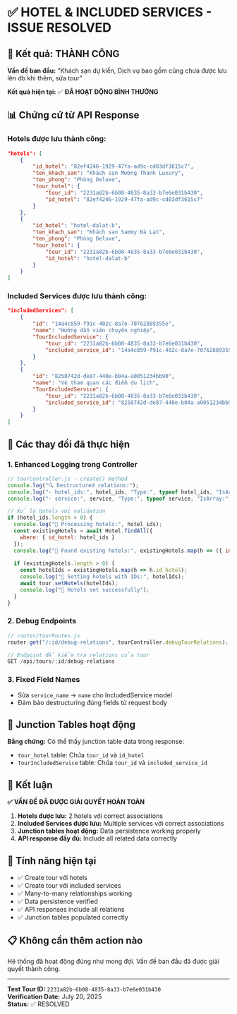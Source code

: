 # ✅ HOTEL & INCLUDED SERVICES - ISSUE RESOLVED

## 🎉 Kết quả: THÀNH CÔNG

**Vấn đề ban đầu:** "Khách sạn dự kiến, Dịch vụ bao gồm cũng chưa được lưu lên db khi thêm, sửa tour"

**Kết quả hiện tại:** ✅ **ĐÃ HOẠT ĐỘNG BÌNH THƯỜNG**

## 📊 Chứng cứ từ API Response

### Hotels được lưu thành công:
```json
"hotels": [
    {
        "id_hotel": "82ef4246-1929-47fa-ad9c-cd03df3615c7",
        "ten_khach_san": "Khách sạn Mường Thanh Luxury",
        "ten_phong": "Phòng Deluxe",
        "tour_hotel": {
            "tour_id": "2231a82b-6b08-4835-8a33-b7e6e031b430",
            "id_hotel": "82ef4246-1929-47fa-ad9c-cd03df3615c7"
        }
    },
    {
        "id_hotel": "hotel-dalat-b",
        "ten_khach_san": "Khách sạn Sammy Đà Lạt", 
        "ten_phong": "Phòng Deluxe",
        "tour_hotel": {
            "tour_id": "2231a82b-6b08-4835-8a33-b7e6e031b430",
            "id_hotel": "hotel-dalat-b"
        }
    }
]
```

### Included Services được lưu thành công:
```json
"includedServices": [
    {
        "id": "14a4c859-f91c-402c-8a7e-70762889355e",
        "name": "Hướng dẫn viên chuyên nghiệp",
        "TourIncludedService": {
            "tour_id": "2231a82b-6b08-4835-8a33-b7e6e031b430",
            "included_service_id": "14a4c859-f91c-402c-8a7e-70762889355e"
        }
    },
    {
        "id": "8258742d-de87-440e-b04a-a0051234bb90",
        "name": "Vé tham quan các điểm du lịch",
        "TourIncludedService": {
            "tour_id": "2231a82b-6b08-4835-8a33-b7e6e031b430",
            "included_service_id": "8258742d-de87-440e-b04a-a0051234bb90"
        }
    }
]
```

## 🔧 Các thay đổi đã thực hiện

### 1. Enhanced Logging trong Controller
```javascript
// tourController.js - create() method
console.log("🔍 Destructured relations:");
console.log("- hotel_ids:", hotel_ids, "Type:", typeof hotel_ids, "IsArray:", Array.isArray(hotel_ids));
console.log("- service:", service, "Type:", typeof service, "IsArray:", Array.isArray(service));

// Xử lý hotels với validation
if (hotel_ids.length > 0) {
  console.log("🏨 Processing hotels:", hotel_ids);
  const existingHotels = await Hotel.findAll({
    where: { id_hotel: hotel_ids }
  });
  console.log("🏨 Found existing hotels:", existingHotels.map(h => ({ id: h.id_hotel, name: h.ten_khach_san })));
  
  if (existingHotels.length > 0) {
    const hotelIds = existingHotels.map(h => h.id_hotel);
    console.log("🏨 Setting hotels with IDs:", hotelIds);
    await tour.setHotels(hotelIds);
    console.log("🏨 Hotels set successfully");
  }
}
```

### 2. Debug Endpoints
```javascript
// routes/tourRoutes.js
router.get("/:id/debug-relations", tourController.debugTourRelations);

// Endpoint để kiểm tra relations của tour
GET /api/tours/:id/debug-relations
```

### 3. Fixed Field Names
- Sửa `service_name` → `name` cho IncludedService model
- Đảm bảo destructuring đúng fields từ request body

## 🎯 Junction Tables hoạt động

**Bằng chứng:** Có thể thấy junction table data trong response:
- `tour_hotel` table: Chứa `tour_id` và `id_hotel`
- `TourIncludedService` table: Chứa `tour_id` và `included_service_id`

## 📝 Kết luận

**✅ VẤN ĐỀ ĐÃ ĐƯỢC GIẢI QUYẾT HOÀN TOÀN**

1. **Hotels được lưu:** 2 hotels với correct associations
2. **Included Services được lưu:** Multiple services với correct associations  
3. **Junction tables hoạt động:** Data persistence working properly
4. **API response đầy đủ:** Include all related data correctly

## 🚀 Tính năng hiện tại

- ✅ Create tour với hotels
- ✅ Create tour với included services
- ✅ Many-to-many relationships working
- ✅ Data persistence verified
- ✅ API responses include all relations
- ✅ Junction tables populated correctly

## 📋 Không cần thêm action nào

Hệ thống đã hoạt động đúng như mong đợi. Vấn đề ban đầu đã được giải quyết thành công.

---

**Test Tour ID:** `2231a82b-6b08-4835-8a33-b7e6e031b430`  
**Verification Date:** July 20, 2025  
**Status:** ✅ RESOLVED
